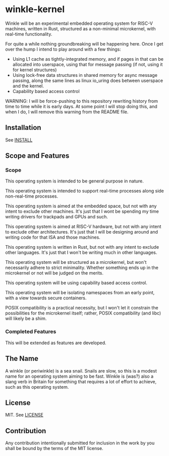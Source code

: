 # winkle-kernel
Winkle will be an experimental embedded operating system for RISC-V machines, written in Rust, structured as a non-minimal microkernel, with real-time functionality.

For quite a while nothing groundbreaking will be happening here. Once I get over the hump I intend to play around with a few things:

* Using L1 cache as tightly-integrated memory, and if pages in that can be allocated into userspace, using that for message passing (if not, using it for kernel structures)
* Using lock-free data structures in shared memory for async message passing, along the same lines as linux io_uring does between userspace and the kernel.
* Capability based access control

WARNING:  I will be force-pushing to this repository rewriting history from time to time while it is early days. At some point I will stop doing this, and when I do, I will remove this warning from the README file.


## Installation

See [INSTALL](https://github.com/mikedilger/winkle-kernel/blob/main/INSTALL.md)

## Scope and Features

### Scope
This operating system is intended to be general purpose in nature.

This operating system is intended to support real-time processes along side non-real-time processes.

This operating system is aimed at the embedded space, but not with any intent to exclude other machines. It's just that I wont be spending my time writing drivers for trackpads and GPUs and such.

This operating system is aimed at RISC-V hardware, but not with any intent to exclude other architectures. It's just that I will be designing around and writing code for that ISA and those machines.

This operating system is written in Rust, but not with any intent to exclude other languages. It's just that I won't be writing much in other languages.

This operating system will be structured as a microkernel, but won't necessarily adhere to strict minimality. Whether something ends up in the microkernel or not will be judged on the merits.

This operating system will be using capability based access control.

This operating system will be isolating namespaces from an early point, with a view towards secure containers.

POSIX compatibility is a practical necessity, but I won't let it constrain the possibilities for the microkernel itself; rather, POSIX compatibility (and libc) will likely be a shim.

### Completed Features
This will be extended as features are developed.

## The Name
A winkle (or periwinkle) is a sea snail. Snails are slow, so this is a modest name for an operating system aiming to be fast. Winkle is (was?) also a slang verb in Britain for something that requires a lot of effort to achieve, such as this operating system.

## License
MIT.  See [LICENSE](https://github.com/mikedilger/winkle-kernel/blob/main/LICENSE)

## Contribution
Any contribution intentionally submitted for inclusion in the work by you shall be bound by the terms of the MIT license.
